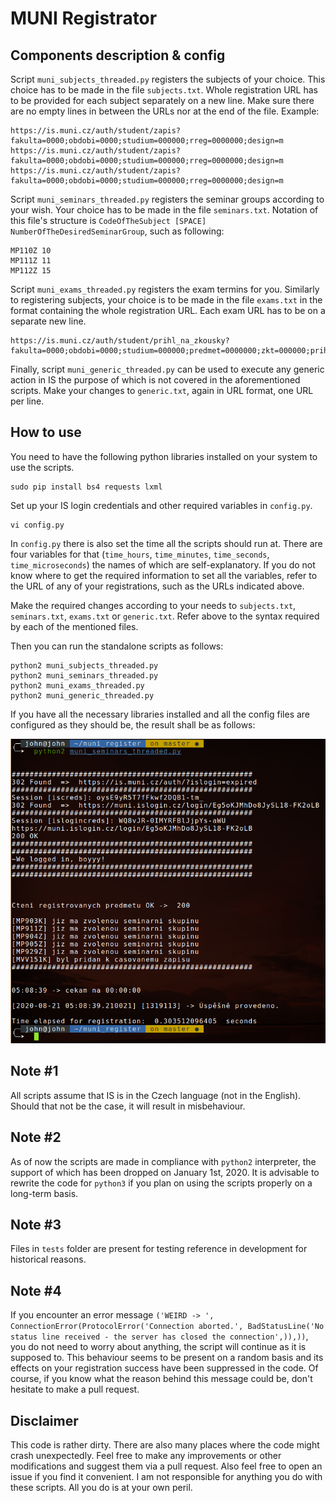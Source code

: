 # MUNI Registrator

## Components description & config

Script `muni_subjects_threaded.py` registers the subjects of your choice. This choice has to be made in the file `subjects.txt`. Whole registration URL has to be provided for each subject separately on a new line. Make sure there are no empty lines in between the URLs nor at the end of the file. Example:

    https://is.muni.cz/auth/student/zapis?fakulta=0000;obdobi=0000;studium=000000;rreg=0000000;design=m
    https://is.muni.cz/auth/student/zapis?fakulta=0000;obdobi=0000;studium=000000;rreg=0000000;design=m
    https://is.muni.cz/auth/student/zapis?fakulta=0000;obdobi=0000;studium=000000;rreg=0000000;design=m
    
Script `muni_seminars_threaded.py` registers the seminar groups according to your wish. Your choice has to be made in the file `seminars.txt`. Notation of this file's structure is `CodeOfTheSubject [SPACE] NumberOfTheDesiredSeminarGroup`, such as following:

    MP110Z 10
    MP111Z 11
    MP112Z 15

Script `muni_exams_threaded.py` registers the exam termins for you. Similarly to registering subjects, your choice is to be made in the file `exams.txt` in the format containing the whole registration URL. Each exam URL has to be on a separate new line. 

    https://is.muni.cz/auth/student/prihl_na_zkousky?fakulta=0000;obdobi=0000;studium=000000;predmet=0000000;zkt=000000;prihlasit=1;stopwindow=1

Finally, script `muni_generic_threaded.py` can be used to execute any generic action in IS the purpose of which is not covered in the aforementioned scripts. Make your changes to `generic.txt`, again in URL format, one URL per line.

## How to use

You need to have the following python libraries installed on your system to use the scripts.

    sudo pip install bs4 requests lxml

Set up your IS login credentials and other required variables in `config.py`.

    vi config.py

In `config.py` there is also set the time all the scripts should run at. There are four variables for that (`time_hours`, `time_minutes`, `time_seconds`, `time_microseconds`) the names of which are self-explanatory.
If you do not know where to get the required information to set all the variables, refer to the URL of any of your registrations, such as the URLs indicated above.

Make the required changes according to your needs to `subjects.txt`, `seminars.txt`, `exams.txt` or `generic.txt`. Refer above to the syntax required by each of the mentioned files.

Then you can run the standalone scripts as follows:

    python2 muni_subjects_threaded.py
    python2 muni_seminars_threaded.py
    python2 muni_exams_threaded.py
    python2 muni_generic_threaded.py


If you have all the necessary libraries installed and all the config files are configured as they should be, the result shall be as follows:

![screenshot](https://github.com/JohnHoder/muni_register/blob/master/img/screenshot.png?raw=true)

## Note #1
All scripts assume that IS is in the Czech language (not in the English). Should that not be the case, it will result in misbehaviour.

## Note #2
As of now the scripts are made in compliance with `python2` interpreter, the support of which has been dropped on January 1st, 2020.
It is advisable to rewrite the code for `python3` if you plan on using the scripts properly on a long-term basis.

## Note #3
Files in `tests` folder are present for testing reference in development for historical reasons.

## Note #4
If you encounter an error message `('WEIRD -> ', ConnectionError(ProtocolError('Connection aborted.', BadStatusLine('No status line received - the server has closed the connection',)),))`, you do not need to worry about anything, the script will continue as it is supposed to. This behaviour seems to be present on a random basis and its effects on your registration success have been suppressed in the code. Of course, if you know what the reason behind this message could be, don't hesitate to make a pull request.

## Disclaimer
This code is rather dirty. There are also many places where the code might crash unexpectedly. Feel free to make any improvements or other modifications and suggest them via a pull request. Also feel free to open an issue if you find it convenient.
I am not responsible for anything you do with these scripts. All you do is at your own peril.
